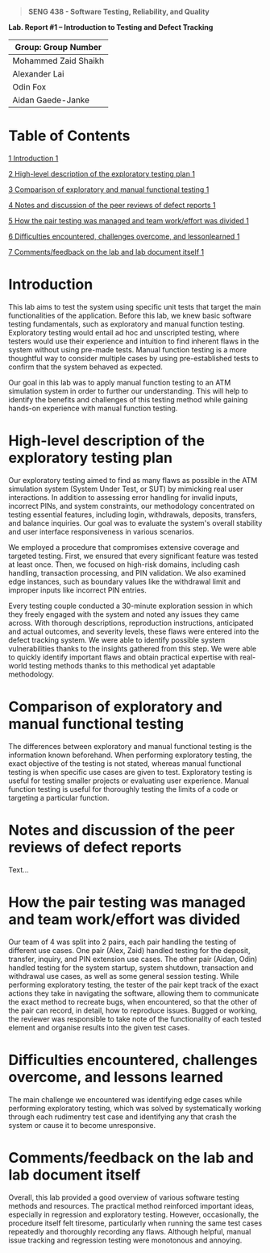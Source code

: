 >   **SENG 438 - Software Testing, Reliability, and Quality**

**Lab. Report \#1 – Introduction to Testing and Defect Tracking**

| Group: Group Number      |
|-----------------|
| Mohammed Zaid Shaikh                |
| Alexander Lai              |
| Odin Fox               |
| Aidan Gaede-Janke               |


# Table of Contents


[1 Introduction	1](#introduction)

[2 High-level description of the exploratory testing plan	1](#high-level-description-of-the-exploratory-testing-plan)

[3 Comparison of exploratory and manual functional testing	1](#comparison-of-exploratory-and-manual-functional-testing)

[4 Notes and discussion of the peer reviews of defect reports	1](#notes-and-discussion-of-the-peer-reviews-of-defect-reports)

[5 How the pair testing was managed and team work/effort was divided 1](#how-the-pair-testing-was-managed-and-team-workeffort-was-divided)

[6 Difficulties encountered, challenges overcome, and lessonlearned	1](#difficulties-encountered-challenges-overcome-and-lessons-learned)

[7 Comments/feedback on the lab and lab document itself	1](#commentsfeedback-on-the-lab-and-lab-document-itself)

# Introduction

This lab aims to test the system using specific unit tests that target the main functionalities of the application. Before this lab, we knew basic software testing fundamentals, such as exploratory and manual function testing. Exploratory testing would entail ad hoc and unscripted testing, where testers would use their experience and intuition to find inherent flaws in the system without using pre-made tests. Manual function testing is a more thoughtful way to consider multiple cases by using pre-established tests to confirm that the system behaved as expected.

Our goal in this lab was to apply manual function testing to an ATM simulation system in order to further our understanding. This will help to identify the benefits and challenges of this testing method while gaining hands-on experience with manual function testing.

# High-level description of the exploratory testing plan

Our exploratory testing aimed to find as many flaws as possible in the ATM simulation system (System Under Test, or SUT) by mimicking real user interactions. In addition to assessing error handling for invalid inputs, incorrect PINs, and system constraints, our methodology concentrated on testing essential features, including login, withdrawals, deposits, transfers, and balance inquiries. Our goal was to evaluate the system's overall stability and user interface responsiveness in various scenarios.

We employed a procedure that compromises extensive coverage and targeted testing. First, we ensured that every significant feature was tested at least once. Then, we focused on high-risk domains, including cash handling, transaction processing, and PIN validation. We also examined edge instances, such as boundary values like the withdrawal limit and improper inputs like incorrect PIN entries.

Every testing couple conducted a 30-minute exploration session in which they freely engaged with the system and noted any issues they came across. With thorough descriptions, reproduction instructions, anticipated and actual outcomes, and severity levels, these flaws were entered into the defect tracking system. We were able to identify possible system vulnerabilities thanks to the insights gathered from this step. We were able to quickly identify important flaws and obtain practical expertise with real-world testing methods thanks to this methodical yet adaptable methodology.

# Comparison of exploratory and manual functional testing

The differences between exploratory and manual functional testing is the information known beforehand. When performing exploratory testing, the exact objective of the testing is not stated, whereas manual functional testing is when specific use cases are given to test. Exploratory testing is useful for testing smaller projects or evaluating user experience. Manual function testing is useful for thoroughly testing the limits of a code or targeting a particular function.

# Notes and discussion of the peer reviews of defect reports

Text…

# How the pair testing was managed and team work/effort was divided

Our team of 4 was split into 2 pairs, each pair handling the testing of different use cases. One pair (Alex, Zaid) handled testing for the deposit, transfer, inquiry, and PIN extension use cases. The other pair (Aidan, Odin) handled testing for the system startup, system shutdown, transaction and withdrawal use cases, as well as some general session testing.
While performing exploratory testing, the tester of the pair kept track of the exact actions they take in navigating the software, allowing them to communicate the exact method to recreate bugs, when encountered, so that the other of the pair can record, in detail, how to reproduce issues.
Bugged or working, the reviewer was responsible to take note of the functionality of each tested element and organise results into the given test cases.

# Difficulties encountered, challenges overcome, and lessons learned

The main challenge we encountered was identifying edge cases while performing exploratory testing, which was solved by systematically working through each rudimentry test case and identifying any that crash the system or cause it to become unresponsive.

# Comments/feedback on the lab and lab document itself

Overall, this lab provided a good overview of various software testing methods and resources. The practical method reinforced important ideas, especially in regression and exploratory testing. However, occasionally, the procedure itself felt tiresome, particularly when running the same test cases repeatedly and thoroughly recording any flaws. Although helpful, manual issue tracking and regression testing were monotonous and annoying.
